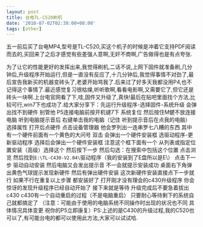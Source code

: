 ```yaml
---
layout: post
title: 台电TL-C520刷机
date: '2010-07-02T02:38:00+08:00'
tags: [other]
---
```

五一前后买了台电MP4,型号是TL-C520,买这个机子的时候是冲着它支持PDF阅读而去的,买回来了之后才感觉有些差强人意啊,无奸不商啊,广告做得也是有点夸张.

为了让它的性能更好的发挥出来,我觉得刷机,二话不说,上网下固件就准备刷,几分钟后,升级程序开始运行,但是一直没有反应了,十几分钟后,我觉得事情不对劲了,最后宣告我新买的机器变砖头了,老婆开始骂我了.后来过了好多天我都没用P4,也不记得这个事情了.最近感觉复习很枯燥,听听歌啊,看看电影啊,又需要它了,但它还是砖头一块啊.上台电官网看了下,哇,固件又升级了,真快!最后在贴吧里面找个方法,比较可行,win7下也成功了.给大家分享下：先运行升级程序-选择固件-系统升级 会弹出找不到硬件 别管他 P5连接电脑前按开机键7下 系统复位 然后按住M健不放连接电脑 听到电脑提示音后 右键单击我的电脑（记住 听到提示音后在点我的电脑） 选择属性 打开后点硬件 点击设备管理器 他会罗列出一连串罗七八糟的东西 其中有一个硬件前面有一个黄色的大问号 双击 会弹出一个硬件安装框 选驱动程序-更新驱动程序 选择后会弹出一个硬件安装框 注意这个框下面有一个 从列表或指定位置安装（高级）选择这个 然后按下一步 然后勾选：在搜索中包括这个位置 点击浏览 然后找到`E:\TL-C430-V2.04\`驱动程序（我的安装到了E盘所以是E\） 点击下一步 驱动自动安装 然后电脑又会发出提示音 不一会就提示安装成功 桌面右下角弹出黄色气球提示发现新硬件 然后有弹出硬件安装 这次新硬件安装直接点下一步就行 如果不行在重复以上步骤 都安装好了 打开刚才没有理会的c430升级程序 你会惊讶的发现升级程序已经自动开始了 接下来就是等待 升级完成后不要急着拔出c430 c430有一个自动重启的过程（不是电脑重启） 只要耐心等待剩下的系统自己就都搞定了 （注意：可能由于使用的电脑系统不同操作时出现的状况也不同 具体情况具体变更 祝你的P5立即康复）PS:上述的是C430的升级过程,我的C520也可以了,有可能台电的都可以使用此方法,大家可以试试哈.

